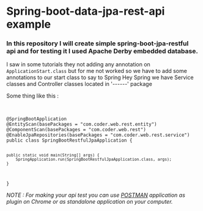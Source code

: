 # Spring-boot-data-jpa-rest-api example
<h3> In this repository I will create simple spring-boot-jpa-restful api and for testing it I used Apache Derby embedded database.</h3>
<p> I saw in some tutorials they not adding any annotation on <code>ApplicationStart.class</code> but for me not worked so we have to add some annotations to our start class to say to Spring <qoute>Hey Spring we have Service classes and Controller classes located in '------' package</qoute></p>
<p>Some thing like this :</p> <br>
<code>
@SpringBootApplication
@EntityScan(basePackages = "com.coder.web.rest.entity")
@ComponentScan(basePackages = "com.coder.web.rest")
@EnableJpaRepositories(basePackages = "com.coder.web.rest.service")
public class SpringBootRestfulJpaApplication {

	public static void main(String[] args) {
		SpringApplication.run(SpringBootRestfulJpaApplication.class, args);
	}
}
</code>
<address>NOTE : For making your api test you can use <a href="https://www.getpostman.com/">POSTMAN</a> application as plugin on Chrome or as standalone application on your computer.</address>
